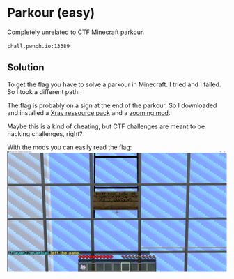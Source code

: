 # Parkour (easy)
Completely unrelated to CTF Minecraft parkour.

`chall.pwnoh.io:13389`

## Solution
To get the flag you have to solve a parkour in Minecraft. I tried and I failed. So I took a different path.

The flag is probably on a sign at the end of the parkour. So I downloaded and installed a [Xray ressource pack](https://resource-packs.de/xray/?utm_source=youtube&utm_medium=description&utm_campaign=pvpacks) and a [zooming mod](https://www.curseforge.com/minecraft/mc-mods/wi-zoom/install/4770990).

Maybe this is a kind of cheating, but CTF challenges are meant to be hacking challenges, right?

With the mods you can easily read the flag:
![Flag](./images/parkour.png)